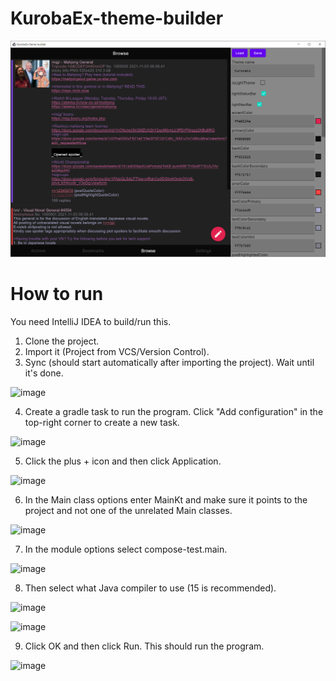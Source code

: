 # KurobaEx-theme-builder

[<img src="screenshots/1.png" width=1024>](screenshots/1.png)

# How to run

You need IntelliJ IDEA to build/run this.

1. Clone the project. 
2. Import it (Project from VCS/Version Control).
3. Sync (should start automatically after importing the project). Wait until it's done.

![image](https://user-images.githubusercontent.com/10332458/143673664-99f78381-c0d5-4dcb-b8a6-161331892cdc.png)

4. Create a gradle task to run the program. Click "Add configuration" in the top-right corner to create a new task.

![image](https://user-images.githubusercontent.com/10332458/143674412-71509733-f177-4d81-8b09-76f69354d227.png)

5. Click the plus + icon and then click Application. 

![image](https://user-images.githubusercontent.com/10332458/143674440-45efad51-d7c2-42ba-b667-b8bac12e1bbf.png)

6. In the Main class options enter MainKt and make sure it points to the project and not one of the unrelated Main classes. 

![image](https://user-images.githubusercontent.com/10332458/143674295-0291ff80-4453-4a38-b6db-0b4710a70852.png)

7. In the module options select compose-test.main.

![image](https://user-images.githubusercontent.com/10332458/143674318-851e7fe4-1978-4064-860f-6aef39d81b53.png)

8. Then select what Java compiler to use (15 is recommended).

![image](https://user-images.githubusercontent.com/10332458/143674336-4e606b8a-e78b-449a-a480-127dc4869b77.png)

![image](https://user-images.githubusercontent.com/10332458/143674267-b1e1e458-fde7-439c-8295-45da16c8a0a2.png)

9. Click OK and then click Run. This should run the program.

![image](https://user-images.githubusercontent.com/10332458/143674377-d96c08f7-b3bb-418b-a6b5-b88fc1dcd4d6.png)
